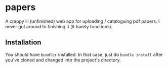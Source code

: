 papers
======

A crappy lil (unfinished) web app for uploading / cataloguing pdf papers. I never got around to finishing it (it barely functions).

Installation
------------

You should have `bundler` installed. In that case, just do `bundle install` after you've cloned and changed into the project's directory.
